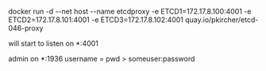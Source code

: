 docker run -d --net host --name etcdproxy -e ETCD1=172.17.8.100:4001 -e ETCD2=172.17.8.101:4001 -e ETCD3=172.17.8.102:4001  quay.io/pkircher/etcd-046-proxy

will start to listen on *:4001 

admin on *:1936
username = pwd > someuser:password